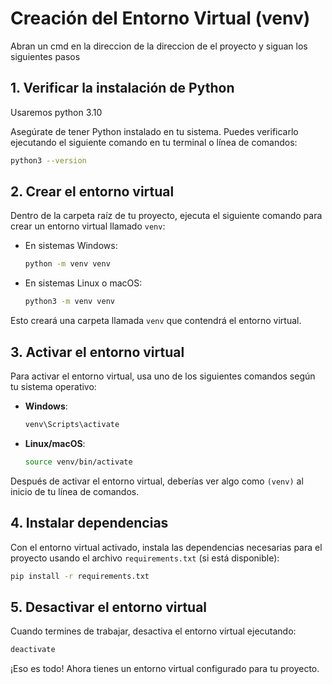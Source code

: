 
# Creación del Entorno Virtual (venv)

Abran un cmd en la direccion de la direccion de el proyecto y siguan los siguientes pasos 
## 1. Verificar la instalación de Python

Usaremos python 3.10

Asegúrate de tener Python instalado en tu sistema. Puedes verificarlo ejecutando el siguiente comando en tu terminal o línea de comandos:

```bash
python3 --version
```

## 2. Crear el entorno virtual

Dentro de la carpeta raíz de tu proyecto, ejecuta el siguiente comando para crear un entorno virtual llamado `venv`:

- En sistemas Windows:
  ```bash
  python -m venv venv
  ```

- En sistemas Linux o macOS:
  ```bash
  python3 -m venv venv
  ```

Esto creará una carpeta llamada `venv` que contendrá el entorno virtual.

## 3. Activar el entorno virtual

Para activar el entorno virtual, usa uno de los siguientes comandos según tu sistema operativo:

- **Windows**:
  ```bash
  venv\Scripts\activate
  ```

- **Linux/macOS**:
  ```bash
  source venv/bin/activate
  ```

Después de activar el entorno virtual, deberías ver algo como `(venv)` al inicio de tu línea de comandos.

## 4. Instalar dependencias

Con el entorno virtual activado, instala las dependencias necesarias para el proyecto usando el archivo `requirements.txt` (si está disponible):

```bash
pip install -r requirements.txt
```

## 5. Desactivar el entorno virtual

Cuando termines de trabajar, desactiva el entorno virtual ejecutando:

```bash
deactivate
```

¡Eso es todo! Ahora tienes un entorno virtual configurado para tu proyecto.
